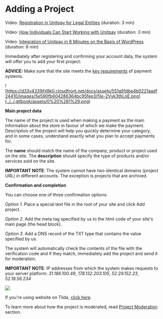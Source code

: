 # Adding a Project

Video: [Registration in Unitpay for Legal Entities](https://youtu.be/M-bj_1IPhMk) \(duration: 3 min\)

Video: [How Individuals Can Start Working with Unitpay](https://youtu.be/sVb4i0vxQb8) \(duration: 3 min\)

Video: [Integration of Unitpay in 8 Minutes on the Basis of WordPress](https://youtu.be/OLaqXdp4EIY) \(duration: 8 min\)

Immediately after registering and confirming your account data, the system will offer you to add your first project:

**ADVICE:** Make sure that the site meets the [key requirements](../moderation.md) of payment systems.

![https://d33v4339jhl8k0.cloudfront.net/docs/assets/551a91dbe4b0221aadf24410/images/5e590fb604286364bc95fee3/file-2Vyk3thLnE.png](../../.gitbook/assets/0%20%281%29.png)

**Main project data**

The name of the project is used when making a payment as the main information about the store in favour of which we make the payment. Description of the project will help you quickly determine your category, and in some cases, understand exactly what you plan to accept payments for.

The **name** should match the name of the company, product or project used on the site. The **description** should specify the type of products and/or services sold on the site.

**IMPORTANT NOTE**: The system cannot have two identical domains \(project URL\) in different accounts. The exception is projects that are archived.

**Confirmation and completion**

You can choose one of three confirmation options:

_Option 1_. Place a special text file in the root of your site and click Add project.

_Option 2_. Add the meta tag specified by us to the html code of your site's main page \(the head block\).

_Option 3_. Add a DNS record of the TXT type that contains the value specified by us.

The system will automatically check the contents of the file with the verification code and if they match, immediately add the project and send it for moderation.

**IMPORTANT NOTE**: IP addresses from which the system makes requests to your server platform: _31.186.100.49_, _178.132.203.105_, _52.29.152.23_, _52.19.56.234_

![](../../.gitbook/assets/1%20%2827%29.png)

If you're using website on Tilda, [click here](https://help.unitpay.ru/v/master/modules/cms-modules/tilda).

To learn more about how the project is moderated, read [Project Moderation ](../moderation.md)section.

